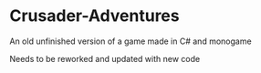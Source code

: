 # Crusader-Adventures
An old unfinished version of a game made in C# and monogame

Needs to be reworked and updated with new code
